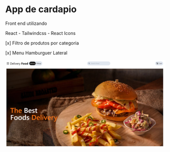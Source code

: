# App de cardapio

Front end utilizando

React - Tailwindcss - React Icons

[x] Filtro de produtos por categoria

[x] Menu Hamburguer Lateral

![Capa da Cardapio](./github/screen.png)
